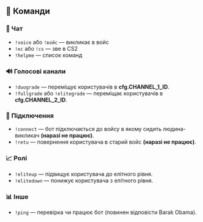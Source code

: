 ## 📌 Команди

### 💬 Чат
- `!voice` або `!войс` — викликає в войс 
- `!кс` або `!cs` — зве в CS2
- `!helpme` — список команд


### 🔊 Голосові канали
- `!duograde` — переміщує користувачів в **cfg.CHANNEL_1_ID**.
- `!fullgrade` або `!elitegrade` — переміщає користувачів в **cfg.CHANNEL_2_ID**.

### 📡 Підключення
- `!connect` — бот підключається до войсу в якому сидить людина-викликач **(наразі не працює)**.
- `!retu` — повернення користувача в старий войс **(наразі не працює)**.

### 📈 Ролі
- `!eliteup` — підвищує користувача до елітного рівня.
- `!elitedown` — понижує користувача з елітного рівня.

### 📊 Інше
- `!ping` — перевірка чи працює бот (повинен відповісти Barak Obama).